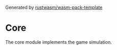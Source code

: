 Generated by [rustwasm/wasm-pack-template](https://github.com/rustwasm/wasm-pack-template.git)

# Core

The core module implements the game simulation.
